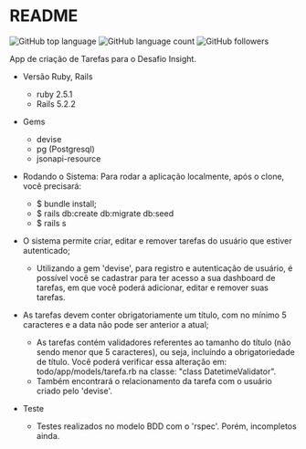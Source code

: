 # README
![GitHub top language](https://img.shields.io/github/languages/top/diegoshakan/projetoFinalWebII?style=plastic)
![GitHub language count](https://img.shields.io/github/languages/count/diegoshakan/projetofinalwebII?style=plastic)
![GitHub followers](https://img.shields.io/github/followers/diegoshakan?style=social)

App de criação de Tarefas para o Desafio Insight.

* Versão Ruby, Rails
    - ruby 2.5.1
    - Rails 5.2.2

* Gems
    - devise
    - pg (Postgresql)
    - jsonapi-resource

* Rodando o Sistema:
    Para rodar a aplicação localmente, após o clone, você precisará:
    - $ bundle install;
    - $ rails db:create db:migrate db:seed
    - $ rails s

* O sistema permite criar, editar e remover tarefas do usuário que estiver autenticado;
    - Utilizando a gem 'devise', para registro e autenticação de usuário, é possível você se cadastrar para ter acesso a sua dashboard de tarefas, em que você poderá adicionar, editar e remover suas tarefas.

* As tarefas devem conter obrigatoriamente um título, com no mínimo 5 caracteres e a data não pode ser anterior a atual;
    - As tarefas contém validadores referentes ao tamanho do título (não sendo menor que 5 caracteres), ou seja, incluíndo a obrigatoriedade de título.
    Você poderá verificar essa alteração em: todo/app/models/tarefa.rb na classe: "class DatetimeValidator".
    - Também encontrará o relacionamento da tarefa com o usuário criado pelo 'devise'.

* Teste
    - Testes realizados no modelo BDD com o 'rspec'. Porém, incompletos ainda.
